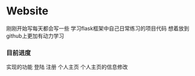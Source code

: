 # Website
刚刚开始写每天都会写一些 学习flask框架中自己日常练习的项目代码 想着放到github上更加有动力学习
### 目前进度
实现的功能 登陆 注册 个人主页 个人主页的信息修改
